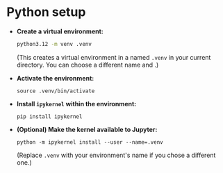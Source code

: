 # Python setup
- **Create a virtual environment:**
    ``` bash
    python3.12 -m venv .venv 
    ```
    (This creates a virtual environment in a named `.venv` in your current directory. You can choose a different name and .)
    
- **Activate the environment:**
    ```
    source .venv/bin/activate
    ```
    
- **Install `ipykernel` within the environment:**
    ```
    pip install ipykernel
    ```
    
- **(Optional) Make the kernel available to Jupyter:**
    ```
    python -m ipykernel install --user --name=.venv 
    ```
    (Replace `.venv` with your environment's name if you chose a different one.)